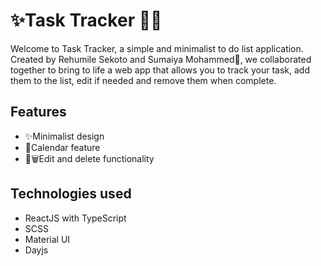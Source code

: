 # ✨Task Tracker 📄📄

Welcome to Task Tracker, a simple and minimalist to do list application.
Created by Rehumile Sekoto and Sumaiya Mohammed👥, we collaborated together to bring to life a web app that allows you to track your task, add them to the list, edit if needed and remove them when complete.

## Features
 - ✨Minimalist design
 - 📅Calendar feature
 - 📝🗑️Edit and delete functionality


## Technologies used
 - ReactJS with TypeScript
 - SCSS
 - Material UI
 - Dayjs
  
